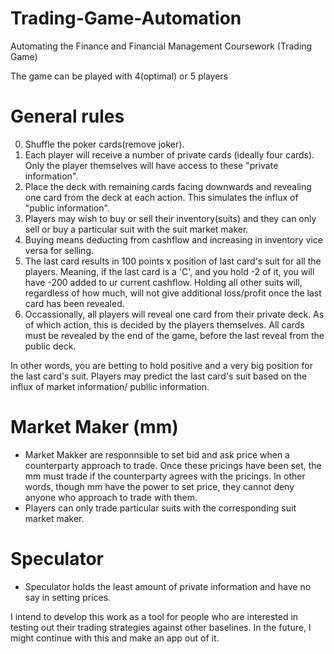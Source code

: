 # Trading-Game-Automation
Automating the Finance and Financial Management Coursework (Trading Game)

The game can be played with 4(optimal) or 5 players

# General rules
0. Shuffle the poker cards(remove joker).
1. Each player will receive a number of private cards (ideally four cards). Only the player themselves will have access to these "private information".
2. Place the deck with remaining cards facing downwards and revealing one card from the deck at each action. This simulates the influx of "public information".
3. Players may wish to buy or sell their inventory(suits) and they can only sell or buy a particular suit with the suit market maker.
4. Buying means deducting from cashflow and increasing in inventory vice versa for selling.
5. The last card results in 100 points x position of last card's suit for all the players. Meaning, if the last card is a 'C', and you hold -2 of it, you will have -200 added to ur current cashflow. Holding all other suits will, regardless of how much, will not give additional loss/profit once the last card has been revealed. 
6. Occassionally, all players will reveal one card from their private deck. As of which action, this is decided by the players themselves. All cards must be revealed by the end of the game, before the last reveal from the public deck.

In other words, you are betting to hold positive and a very big position for the last card's suit. Players may predict the last card's suit based on the influx of market information/ publlic information.

# Market Maker (mm)
* Market Makker are responnsible to set bid and ask price when a counterparty approach to trade. Once these pricings have been set, the mm must trade if the counterparty agrees with the pricings. In other words, though mm have the power to set price, they cannot deny anyone who approach to trade with them.
* Players can only trade particular suits with the corresponding suit market maker.

# Speculator
* Speculator holds the least amount of private information and have no say in setting prices.


I intend to develop this work as a tool for people who are interested in testing out their trading strategies against other baselines. In the future, I might continue with this and make an app out of it.
